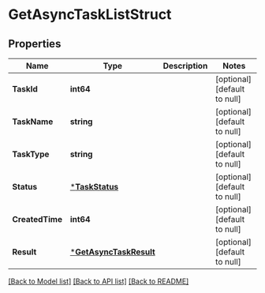 # GetAsyncTaskListStruct

## Properties
Name | Type | Description | Notes
------------ | ------------- | ------------- | -------------
**TaskId** | **int64** |  | [optional] [default to null]
**TaskName** | **string** |  | [optional] [default to null]
**TaskType** | **string** |  | [optional] [default to null]
**Status** | [***TaskStatus**](TaskStatus.md) |  | [optional] [default to null]
**CreatedTime** | **int64** |  | [optional] [default to null]
**Result** | [***GetAsyncTaskResult**](get_async_task_result.md) |  | [optional] [default to null]

[[Back to Model list]](../README.md#documentation-for-models) [[Back to API list]](../README.md#documentation-for-api-endpoints) [[Back to README]](../README.md)



